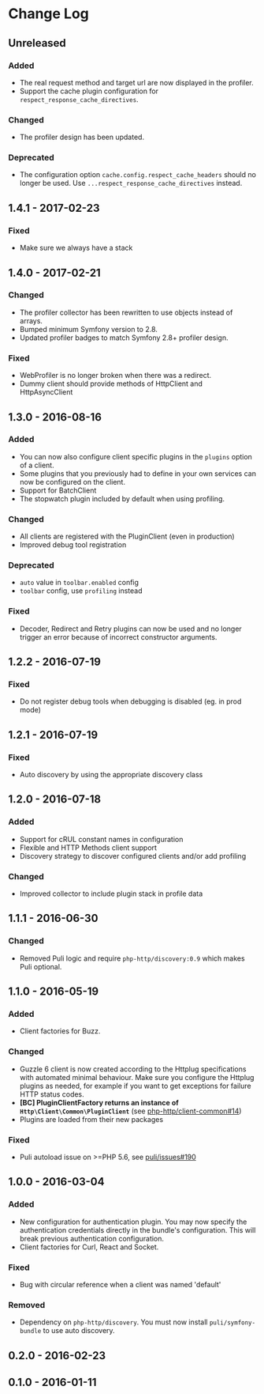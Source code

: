 # Change Log

## Unreleased

### Added

- The real request method and target url are now displayed in the profiler.
- Support the cache plugin configuration for `respect_response_cache_directives`.

### Changed

- The profiler design has been updated.

### Deprecated

- The configuration option `cache.config.respect_cache_headers` should no longer be used. Use `...respect_response_cache_directives` instead.

## 1.4.1 - 2017-02-23

### Fixed

- Make sure we always have a stack

## 1.4.0 - 2017-02-21

### Changed

- The profiler collector has been rewritten to use objects instead of arrays.
- Bumped minimum Symfony version to 2.8.
- Updated profiler badges to match Symfony 2.8+ profiler design.

### Fixed

- WebProfiler is no longer broken when there was a redirect.
- Dummy client should provide methods of HttpClient and HttpAsyncClient

## 1.3.0 - 2016-08-16

### Added

- You can now also configure client specific plugins in the `plugins` option of a client.
- Some plugins that you previously had to define in your own services can now be configured on the client.
- Support for BatchClient
- The stopwatch plugin included by default when using profiling.

### Changed

- All clients are registered with the PluginClient (even in production)
- Improved debug tool registration

### Deprecated

- `auto` value in `toolbar.enabled` config
- `toolbar` config, use `profiling` instead

### Fixed

- Decoder, Redirect and Retry plugins can now be used and no longer trigger an error because of incorrect constructor arguments.


## 1.2.2 - 2016-07-19

### Fixed

- Do not register debug tools when debugging is disabled (eg. in prod mode)


## 1.2.1 - 2016-07-19

### Fixed

- Auto discovery by using the appropriate discovery class


## 1.2.0 - 2016-07-18

### Added

- Support for cRUL constant names in configuration
- Flexible and HTTP Methods client support
- Discovery strategy to discover configured clients and/or add profiling

### Changed

- Improved collector to include plugin stack in profile data


## 1.1.1 - 2016-06-30

### Changed

- Removed Puli logic and require `php-http/discovery:0.9` which makes Puli optional.


## 1.1.0 - 2016-05-19

### Added

- Client factories for Buzz.

### Changed

- Guzzle 6 client is now created according to the Httplug specifications with automated minimal behaviour.
  Make sure you configure the Httplug plugins as needed,
  for example if you want to get exceptions for failure HTTP status codes.
- **[BC] PluginClientFactory returns an instance of `Http\Client\Common\PluginClient`** (see [php-http/client-common#14](https://github.com/php-http/client-common/pull/14))
- Plugins are loaded from their new packages

### Fixed

- Puli autoload issue on >=PHP 5.6, see [puli/issues#190](https://github.com/puli/issues/issues/190)


## 1.0.0 - 2016-03-04

### Added

- New configuration for authentication plugin. You may now specify the authentication credentials directly in the bundle's configuration. This will break previous authentication configuration.
- Client factories for Curl, React and Socket.

### Fixed

- Bug with circular reference when a client was named 'default'

### Removed

- Dependency on `php-http/discovery`. You must now install `puli/symfony-bundle` to use auto discovery.


## 0.2.0 - 2016-02-23

## 0.1.0 - 2016-01-11
